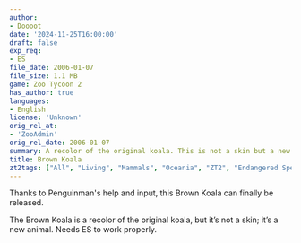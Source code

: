 ```yaml
---
author:
- Doooot
date: '2024-11-25T16:00:00'
draft: false
exp_req:
- ES
file_date: 2006-01-07
file_size: 1.1 MB
game: Zoo Tycoon 2
has_author: true
languages:
- English
license: 'Unknown'
orig_rel_at:
- 'ZooAdmin'
orig_rel_date: 2006-01-07
summary: A recolor of the original koala. This is not a skin but a new animal.
title: Brown Koala
zt2tags: ["All", "Living", "Mammals", "Oceania", "ZT2", "Endangered Species", "Phascolarctids"]
---
```

Thanks to Penguinman's help and input, this Brown Koala can finally be released. 

The Brown Koala is a recolor of the original koala, but it’s not a skin; it’s a new animal. Needs ES to work properly.
